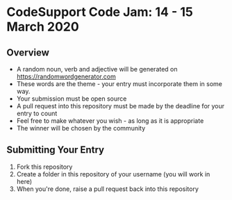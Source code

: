 # CodeSupport Code Jam: 14 - 15 March 2020

## Overview
- A random noun, verb and adjective will be generated on <https://randomwordgenerator.com>
- These words are the theme - your entry must incorporate them in some way.
- Your submission must be open source
- A pull request into this repository must be made by the deadline for your entry to count
- Feel free to make whatever you wish - as long as it is appropriate
- The winner will be chosen by the community

## Submitting Your Entry
1. Fork this repository
2. Create a folder in this repository of your username (you will work in here)
3. When you're done, raise a pull request back into this repository
